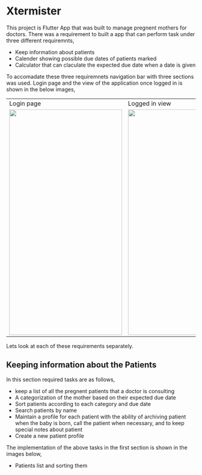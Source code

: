 # Xtermister

This project is Flutter App that was built to manage pregnent mothers for doctors. There was a requirement to built a app that can perform task under three different requiremnts,
* Keep information about patients
* Calender showing possible due dates of patients marked
* Calculator that can claculate the expected due date when a date is given

To accomadate these three requiremnets navigation bar with three sections was used. Login page and the view of the application once logged in is shown in the below images,
<table align = "middle">
  <tr>
    <td>Login page</td>
     <td>Logged in view</td>
  </tr>
  <tr>
    <td><image src = https://github.com/vihan125/Xtermister/blob/main/Demonstration/Images/log%20in.jpeg width="300" height="600"></td>
    <td><image src = https://github.com/vihan125/Xtermister/blob/main/Demonstration/Images/list.png width="300" height = "600"></td>
  </tr>
 </table>

Lets look at each of these requirements separately.

## Keeping information about the Patients

In this section required tasks are as follows,
* keep a list of all the pregnent patients that a doctor is consulting
* A categorization of the mother based on their expected  due date
* Sort patients according to each category and due date
* Search patients by name
* Maintain a profile for each patient with the ability of archiving patient when the baby is born, call the patient when necessary, and to keep special notes about patient
* Create a new patient profile

The implementation of the above tasks in the first section is shown in the images below,

* Patients list and sorting them


